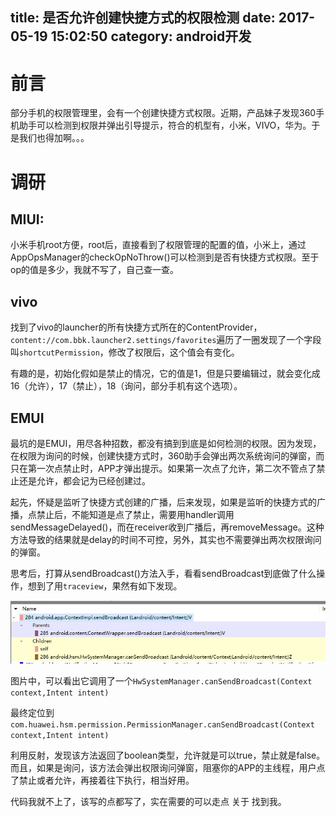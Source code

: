 title: 是否允许创建快捷方式的权限检测
date: 2017-05-19 15:02:50
category: android开发
---

# 前言
部分手机的权限管理里，会有一个创建快捷方式权限。近期，产品妹子发现360手机助手可以检测到权限并弹出引导提示，符合的机型有，小米，VIVO，华为。于是我们也得加啊。。。

# 调研

## MIUI:

小米手机root方便，root后，直接看到了权限管理的配置的值，小米上，通过AppOpsManager的checkOpNoThrow()可以检测到是否有快捷方式权限。至于op的值是多少，我就不写了，自己查一查。

## vivo
找到了vivo的launcher的所有快捷方式所在的ContentProvider，`content://com.bbk.launcher2.settings/favorites`遍历了一圈发现了一个字段叫`shortcutPermission`，修改了权限后，这个值会有变化。

有趣的是，初始化假如是禁止的情况，它的值是1，但是只要编辑过，就会变化成16（允许），17（禁止），18（询问，部分手机有这个选项）。

## EMUI

最坑的是EMUI，用尽各种招数，都没有搞到到底是如何检测的权限。因为发现，在权限为询问的时候，创建快捷方式时，360助手会弹出两次系统询问的弹窗，而只在第一次点禁止时，APP才弹出提示。如果第一次点了允许，第二次不管点了禁止还是允许，都会记为已经创建过。

起先，怀疑是监听了快捷方式创建的广播，后来发现，如果是监听的快捷方式的广播，点禁止后，不能知道是点了禁止，需要用handler调用sendMessageDelayed()，而在receiver收到广播后，再removeMessage。这种方法导致的结果就是delay的时间不可控，另外，其实也不需要弹出两次权限询问的弹窗。

思考后，打算从sendBroadcast()方法入手，看看sendBroadcast到底做了什么操作，想到了用`traceview`，果然有如下发现。

![](/image/20170519/huawei-permission.jpg)

图片中，可以看出它调用了一个`HwSystemManager.canSendBroadcast(Context context,Intent intent)`

最终定位到
`com.huawei.hsm.permission.PermissionManager.canSendBroadcast(Context context,Intent intent)`

利用反射，发现该方法返回了boolean类型，允许就是可以true，禁止就是false。而且，如果是询问，该方法会弹出权限询问弹窗，阻塞你的APP的主线程，用户点了禁止或者允许，再接着往下执行，相当好用。


代码我就不上了，该写的点都写了，实在需要的可以走点 关于 找到我。
